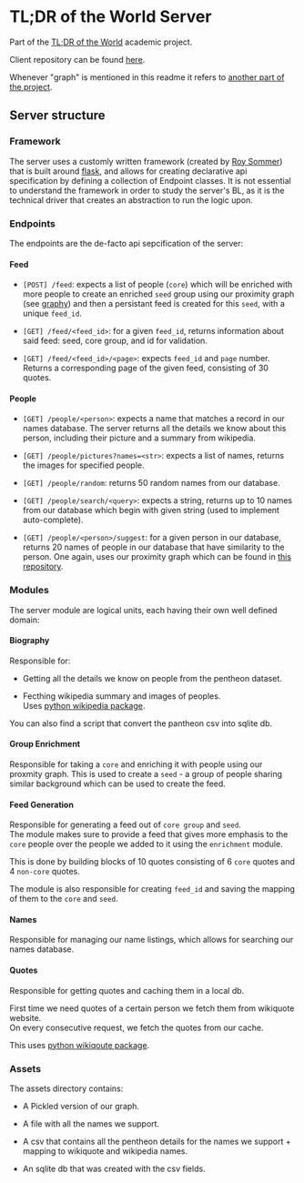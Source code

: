 # TL;DR of the World Server
Part of the [TL;DR of the World](https://tldrofthe.world) academic project.  

Client repository can be found [here](https://github.com/illBeRoy/famous-quote-feed-client).

Whenever "graph" is mentioned in this readme it refers to [another part of the project](https://github.com/illBeRoy/famous-quote-feed-data-explorer).

## Server structure

### Framework
The server uses a customly written framework (created by [Roy Sommer](https://github.com/illberoy)) that is built around [flask](http://flask.pocoo.org/), and allows for creating declarative api specification by defining a collection of Endpoint classes. It is not essential to understand the framework in order to study the server's BL, as it is the technical driver that creates an abstraction to run the logic upon.

### Endpoints
The endpoints are the de-facto api sepcification of the server:

#### Feed

- `[POST] /feed`: expects a list of people (`core`) which will be enriched with more people to create an enriched `seed` group using our proximity graph (see [graphy](https://github.com/illBeRoy/famous-quote-feed-data-explorer)) and then a persistant feed is created for this `seed`, with a unique `feed_id`.

- `[GET] /feed/<feed_id>`: for a given `feed_id`, returns information about said feed: seed, core group, and id for validation.

- `[GET] /feed/<feed_id>/<page>`: expects `feed_id` and `page` number. Returns a corresponding page of the given feed, consisting of 30 quotes.

#### People

- `[GET] /people/<person>`: expects a name that matches a record in our names database. The server returns all the details we know about this person, including their picture and a summary from wikipedia.

- `[GET] /people/pictures?names=<str>`: expects a list of names, returns the images for specified people.

- `[GET] /people/random`: returns 50 random names from our database.

- `[GET] /people/search/<query>`: expects a string, returns up to 10 names from our database which begin with given string (used to implement auto-complete).

- `[GET] /people/<person>/suggest`: for a given person in our database, returns 20 names of people in our database that have similarity to the person. One again, uses our proximity graph which can be found in [this repository](https://github.com/illBeRoy/famous-quote-feed-data-explorer).

### Modules
The server module are logical units, each having their own well defined domain:

#### Biography

Responsible for:

- Getting all the details  we know on people from the pentheon dataset.

- Fecthing  wikipedia summary and images of peoples.  
Uses [python wikipedia package](https://pypi.python.org/pypi/wikipedia).

You can also find a script that convert the pantheon csv into sqlite db.  

#### Group Enrichment
Responsible for taking a `core` and enriching it with people using our proxmity graph. This is used to create a `seed` - a group of people sharing similar background which can be used to create the feed.

#### Feed Generation

Responsible for generating a feed out of `core group` and `seed`.  
The module makes sure to provide a feed that gives more emphasis to the `core` people over the people we added to it using the `enrichment` module.

This is done by building blocks of 10 quotes consisting of 6 `core` quotes and 4 `non-core` quotes.

The module is also responsible for creating `feed_id` and saving the mapping of them to the `core` and `seed`.

#### Names

Responsible for managing our name listings, which allows for searching our names database.

#### Quotes

Responsible for getting quotes and caching them in a local db.

First time we need quotes of a certain  person we fetch them from wikiquote website.  
On every consecutive request, we fetch the quotes from our cache.

This uses [python wikiqoute package](https://pypi.python.org/pypi/wikiquote).

### Assets

The assets directory contains:

- A Pickled version of our graph.

- A file with all the names we support.

- A csv that contains all the pentheon details for the names we support + mapping to wikiquote and wikipedia names.

- An sqlite db that was created with the csv fields.
